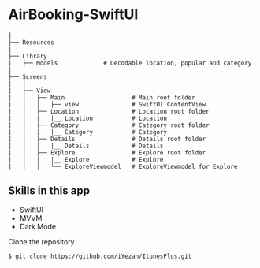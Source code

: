 # AirBooking-SwiftUI

```
|
├── Resources
|
├── Library
|   ├── Models             # Decodable location, popular and category
|
├── Screens
|   |
|   ├── View
|   │   ├── Main                   # Main root folder
|   |   │   ├── view               # SwiftUI ContentView
|   │   ├── Location               # Location root folder
|   |   |   |__ Location           # Location
|   │   ├── Category               # Category root folder
|   |   |   |__ Category           # Category
|   │   ├── Details                # Details root folder
|   |   |   |__ Details            # Details
|   │   ├── Explore                # Explore root folder
|   |   |   |__ Explore            # Explore
|   |   │   └── ExploreViewmodel   # ExploreViewmodel for Explore
```
## Skills in this app

- SwiftUI
- MVVM
- Dark Mode

Clone the repository

```$ git clone https://github.com/iYezan/ItunesPlus.git```
